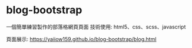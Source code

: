 # blog-bootstrap

一個簡單練習製作的部落格網頁頁面
技術使用: html5、css、scss、javascript

頁面展示: https://yaiiow159.github.io/blog-bootstrap/blog.html
